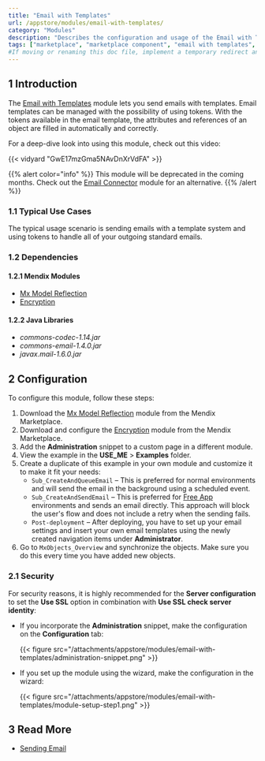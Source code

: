 ```yaml
---
title: "Email with Templates"
url: /appstore/modules/email-with-templates/
category: "Modules"
description: "Describes the configuration and usage of the Email with Templates module, which is available in the Mendix Marketplace."
tags: ["marketplace", "marketplace component", "email with templates", "token", "platform support"]
#If moving or renaming this doc file, implement a temporary redirect and let the respective team know they should update the URL in the product. See Mapping to Products for more details.
---
```


## 1 Introduction

The [Email with Templates](https://marketplace.mendix.com/link/component/259/) module lets you send emails with templates. Email templates can be managed with the possibility of using tokens. With the tokens available in the email template, the attributes and references of an object are filled in automatically and correctly.

For a deep-dive look into using this module, check out this video:

{{< vidyard "GwE17mzGma5NAvDnXrVdFA" >}}

{{% alert color="info" %}}
This module will be deprecated in the coming months. Check out the [Email Connector](/appstore/connectors/email-connector/) module for an alternative.
{{% /alert %}}

### 1.1 Typical Use Cases

The typical usage scenario is sending emails with a template system and using tokens to handle all of your outgoing standard emails.

### 1.2 Dependencies

#### 1.2.1 Mendix Modules

* [Mx Model Reflection](/appstore/modules/model-reflection/)
* [Encryption](/appstore/modules/encryption/)

#### 1.2.2 Java Libraries

* *commons-codec-1.14.jar*
* *commons-email-1.4.0.jar*
* *javax.mail-1.6.0.jar*

## 2 Configuration

To configure this module, follow these steps:

1. Download the [Mx Model Reflection](/appstore/modules/model-reflection/) module from the Mendix Marketplace.
2. Download and configure the [Encryption](/appstore/modules/encryption/) module from the Mendix Marketplace.
3. Add the **Administration** snippet to a custom page in a different module.
4. View the example in the **USE_ME** > **Examples** folder.
5. Create a duplicate of this example in your own module and customize it to make it fit your needs:
    * `Sub_CreateAndQueueEmail` – This is preferred for normal environments and will send the email in the background using a scheduled event.
    * `Sub_CreateAndSendEmail`  – This is preferred for [Free App](/developerportal/deploy/mendix-cloud-deploy/) environments and sends an email directly. This approach will block the user's flow and does not include a retry when the sending fails.
    * `Post-deployment` – After deploying, you have to set up your email settings and insert your own email templates using the newly created navigation items under **Administrator**.
6. Go to `MxObjects_Overview` and synchronize the objects. Make sure you do this every time you have added new objects.

### 2.1 Security

For security reasons, it is highly recommended for the **Server configuration** to set the **Use SSL** option in combination with **Use SSL check server identity**:

* If you incorporate the **Administration** snippet, make the configuration on the **Configuration** tab:

    {{< figure src="/attachments/appstore/modules/email-with-templates/administration-snippet.png" >}}

* If you set up the module using the wizard, make the configuration in the wizard:

    {{< figure src="/attachments/appstore/modules/email-with-templates/module-setup-step1.png" >}}

## 3 Read More

* [Sending Email](/developerportal/deploy/sending-email/)
